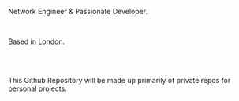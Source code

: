 Network Engineer & Passionate Developer.

<br>

Based in London.

<br><br>

This Github Repository will be made up primarily of private repos for personal projects.
